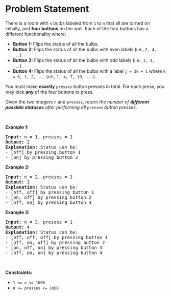 # Problem Statement

<p>There is a room with <code>n</code> bulbs labeled from <code>1</code> to <code>n</code> that all are turned on initially, and <strong>four buttons</strong> on the wall. Each of the four buttons has a different functionality where:</p>

<ul>
	<li><strong>Button 1:</strong> Flips the status of all the bulbs.</li>
	<li><strong>Button 2:</strong> Flips the status of all the bulbs with even labels (i.e., <code>2, 4, ...</code>).</li>
	<li><strong>Button 3:</strong> Flips the status of all the bulbs with odd labels (i.e., <code>1, 3, ...</code>).</li>
	<li><strong>Button 4:</strong> Flips the status of all the bulbs with a label <code>j = 3k + 1</code> where <code>k = 0, 1, 2, ...</code> (i.e., <code>1, 4, 7, 10, ...</code>).</li>
</ul>

<p>You must make <strong>exactly</strong> <code>presses</code> button presses in total. For each press, you may pick <strong>any</strong> of the four buttons to press.</p>

<p>Given the two integers <code>n</code> and <code>presses</code>, return <em>the number of <strong>different possible statuses</strong> after performing all </em><code>presses</code><em> button presses</em>.</p>

<p>&nbsp;</p>
<p><strong>Example 1:</strong></p>

<pre>
<strong>Input:</strong> n = 1, presses = 1
<strong>Output:</strong> 2
<strong>Explanation:</strong> Status can be:
- [off] by pressing button 1
- [on] by pressing button 2
</pre>

<p><strong>Example 2:</strong></p>

<pre>
<strong>Input:</strong> n = 2, presses = 1
<strong>Output:</strong> 3
<strong>Explanation:</strong> Status can be:
- [off, off] by pressing button 1
- [on, off] by pressing button 2
- [off, on] by pressing button 3
</pre>

<p><strong>Example 3:</strong></p>

<pre>
<strong>Input:</strong> n = 3, presses = 1
<strong>Output:</strong> 4
<strong>Explanation:</strong> Status can be:
- [off, off, off] by pressing button 1
- [off, on, off] by pressing button 2
- [on, off, on] by pressing button 3
- [off, on, on] by pressing button 4
</pre>

<p>&nbsp;</p>
<p><strong>Constraints:</strong></p>

<ul>
	<li><code>1 &lt;= n &lt;= 1000</code></li>
	<li><code>0 &lt;= presses &lt;= 1000</code></li>
</ul>
